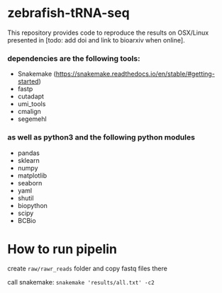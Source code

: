 # zebrafish-tRNA-seq

This repository provides code to reproduce the results on OSX/Linux presented in [todo: add doi and link to bioarxiv when online].

### dependencies are the following tools:

- Snakemake (https://snakemake.readthedocs.io/en/stable/#getting-started)
- fastp
- cutadapt
- umi_tools
- cmalign
- segemehl


### as well as python3 and the following python modules
- pandas
- sklearn
- numpy
- matplotlib
- seaborn
- yaml
- shutil
- biopython
- scipy
- BCBio

# How to run pipelin

create `raw/rawr_reads` folder and copy fastq files there

call snakemake:
`snakemake 'results/all.txt' -c2`
